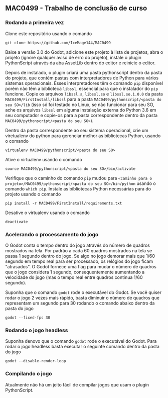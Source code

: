 ## MAC0499 - Trabalho de conclusão de curso

### Rodando a primeira vez

Clone este repositório usando o comando

```
git clone https://github.com/IceMage144/MAC0499
```

Baixe a versão 3.0 do Godot, adicione este projeto à lista de projetos, abra o projeto (ignore qualquer aviso de erro do projeto), instale o plugin PythonScript através da aba AssetLib dentro do editor e reinicie o editor.

Depois de instalado, o plugin criará uma pasta pythonscript dentro da pasta do projeto, que contém pastas com interpretadores de Python para vários sistemas operacionais. Esses interpretadores têm o comando `pip` disponível porém não têm a biblioteca `libssl`, essencial para que o instalador do `pip` funcione. Copie os arquivos `libssl.a`, `libssl.so` e `libssl.so.1.0.0` da pasta `MAC0499/FirstInstall/libssl` para a pasta `MAC0499/pythonscript/<pasta do seu SO>/lib` (isso só foi testado no Linux, se não funcionar para seu SO, ache os arquivos `libssl` em alguma instalação externa do Python 3.6 em seu computador e copie-os para a pasta correspondente dentro da pasta `MAC0499/pythonscript/<pasta do seu SO>`).

Dentro da pasta correspondente ao seu sistema operacional, crie um viretualenv do python para gerenciar melhor as bibliotecas Python, usando o comando

```
virtualenv MAC0499/pythonscript/<pasta do seu SO>
```

Ative o virtualenv usando o comando

```
source MAC0499/pythonscript/<pasta do seu SO>/bin/activate
```

Verifique que o caminho do comando `pip` mudou para `<caminho para o projeto>/MAC0499/pythonscript/<pasta do seu SO>/bin/python` usando o comando `which pip`. Instale as bibliotecas Python necessárias para do projeto usando o comando

```
pip install -r MAC0499/FirstInstall/requirements.txt
```

Desative o virtualenv usando o comando

```
deactivate
```

### Acelerando o processamento do jogo

O Godot conta o tempo dentro do jogo através do número de quadros mostrados na tela. Por padrão a cada 60 quadros mostrados na tela se passa 1 segundo dentro do jogo. Se algo no jogo demorar mais que 1/60 segundo em tempo real para ser processado, os relógios do jogo ficam "atrasados". O Godot fornece uma flag para mudar o número de quadros que o jogo considera 1 segundo, consequentemente aumentando a velocidade do jogo (mas o tempo real entre quadros continua 1/60 segundo).

Suponha que o comando `godot` rode o executável do Godot. Se você quiser rodar o jogo 2 vezes mais rápido, basta diminuir o número de quadros que representam um segundo para 30 rodando o comando abaixo dentro da pasta do jogo

```
godot --fixed-fps 30
```

### Rodando o jogo headless

Suponha denovo que o comando `godot` rode o executável do Godot. Para rodar o jogo headless basta executar o seguinte comando dentro da pasta do jogo

```
godot --disable-render-loop
```

### Compilando o jogo

Atualmente não há um jeito fácil de compilar jogos que usam o plugin PythonScript.